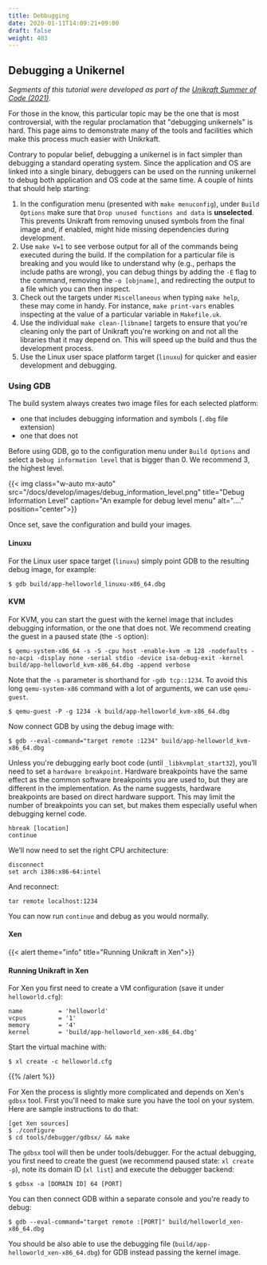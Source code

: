 ```yaml
---
title: Debbugging
date: 2020-01-11T14:09:21+09:00
draft: false
weight: 403
---
```


## Debugging a Unikernel

_Segments of this tutorial were developed as part of the [Unikraft Summer of Code (2021)](https://usoc21.unikraft.org)_.

For those in the know, this particular topic may be the one that is most controversial, with the regular proclamation that "debugging unikernels" is hard.
This page aims to demonstrate many of the tools and facilities which make this process much easier with Unikrkaft.

Contrary to popular belief, debugging a unikernel is in fact simpler than debugging a standard operating system.
Since the application and OS are linked into a single binary, debuggers can be used on the running unikernel to debug both application and OS code at the same time.
A couple of hints that should help starting:

1. In the configuration menu (presented with `make menuconfig`), under `Build Options` make sure that `Drop unused functions and data` is **unselected**.
   This prevents Unikraft from removing unused symbols from the final image and, if enabled, might hide missing dependencies during development.
2. Use `make V=1` to see verbose output for all of the commands being executed during the build.
   If the compilation for a particular file is breaking and you would like to understand why (e.g., perhaps the include paths are wrong), you can debug things by adding the `-E` flag to the command, removing the `-o [objname]`, and redirecting the output to a file which you can then inspect.
3. Check out the targets under `Miscellaneous` when typing `make help`, these may come in handy.
   For instance, `make print-vars` enables inspecting at the value of a particular variable in `Makefile.uk`.
4. Use the individual `make clean-[libname]` targets to ensure that you're cleaning only the part of Unikraft you're working on and not all the libraries that it may depend on.
   This will speed up the build and thus the development process.
5. Use the Linux user space platform target (`linuxu`) for quicker and easier development and debugging.

### Using GDB

The build system always creates two image files for each selected platform:

- one that includes debugging information and symbols (`.dbg` file extension)
- one that does not

Before using GDB, go to the configuration menu under `Build Options` and select a `Debug information level` that is bigger than 0.
We recommend 3, the highest level.

{{< img
    class="w-auto mx-auto"
    src="/docs/develop/images/debug_information_level.png"
    title="Debug Information Level"
    caption="An example for debug level menu"
    alt="...."
    position="center">}}

Once set, save the configuration and build your images.

#### Linuxu

For the Linux user space target (`linuxu`) simply point GDB to the resulting debug image, for example:

```console
$ gdb build/app-helloworld_linuxu-x86_64.dbg
```

#### KVM

For KVM, you can start the guest with the kernel image that includes debugging information, or the one that does not.
We recommend creating the guest in a paused state (the `-S` option):

```console
$ qemu-system-x86_64 -s -S -cpu host -enable-kvm -m 128 -nodefaults -no-acpi -display none -serial stdio -device isa-debug-exit -kernel build/app-helloworld_kvm-x86_64.dbg -append verbose
```

Note that the `-s` parameter is shorthand for `-gdb tcp::1234`.
To avoid this long `qemu-system-x86` command with a lot of arguments, we can use `qemu-guest`.

```console
$ qemu-guest -P -g 1234 -k build/app-helloworld_kvm-x86_64.dbg
```

Now connect GDB by using the debug image with:

```console
$ gdb --eval-command="target remote :1234" build/app-helloworld_kvm-x86_64.dbg
```

Unless you're debugging early boot code (until `_libkvmplat_start32`), you’ll need to set a `hardware breakpoint`.
Hardware breakpoints have the same effect as the common software breakpoints you are used to, but they are different in the implementation.
As the name suggests, hardware breakpoints are based on direct hardware support.
This may limit the number of breakpoints you can set, but makes them especially useful when debugging kernel code.

```console
hbreak [location]
continue
```

We’ll now need to set the right CPU architecture:

```console
disconnect
set arch i386:x86-64:intel
```

And reconnect:

```console
tar remote localhost:1234
```

You can now run `continue` and debug as you would normally.

#### Xen


{{< alert theme="info" title="Running Unikraft in Xen">}}
#### Running Unikraft in Xen

For Xen you first need to create a VM configuration (save it under `helloworld.cfg`):

```console
name          = 'helloworld'
vcpus         = '1'
memory        = '4'
kernel        = 'build/app-helloworld_xen-x86_64.dbg'
```

Start the virtual machine with:

```console
$ xl create -c helloworld.cfg
```

{{% /alert %}}


For Xen the process is slightly more complicated and depends on Xen's `gdbsx` tool.
First you'll need to make sure you have the tool on your system.
Here are sample instructions to do that:

```console
[get Xen sources]
$ ./configure
$ cd tools/debugger/gdbsx/ && make
```

The `gdbsx` tool will then be under tools/debugger.
For the actual debugging, you first need to create the guest (we recommend paused state: `xl create -p`), note its domain ID (`xl list`) and execute the debugger backend:

```console
$ gdbsx -a [DOMAIN ID] 64 [PORT]
```

You can then connect GDB within a separate console and you're ready to debug:

```console
$ gdb --eval-command="target remote :[PORT]" build/helloworld_xen-x86_64.dbg
```

You should be also able to use the debugging file (`build/app-helloworld_xen-x86_64.dbg`) for GDB instead passing the kernel image.
